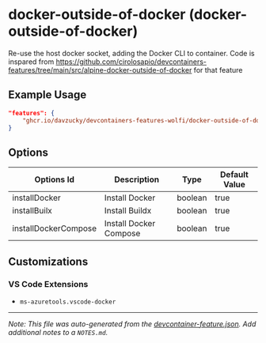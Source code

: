 
# docker-outside-of-docker (docker-outside-of-docker)

Re-use the host docker socket, adding the Docker CLI to container. Code is inspared from https://github.com/cirolosapio/devcontainers-features/tree/main/src/alpine-docker-outside-of-docker for that feature

## Example Usage

```json
"features": {
    "ghcr.io/davzucky/devcontainers-features-wolfi/docker-outside-of-docker:1": {}
}
```

## Options

| Options Id | Description | Type | Default Value |
|-----|-----|-----|-----|
| installDocker | Install Docker | boolean | true |
| installBuilx | Install Buildx | boolean | true |
| installDockerCompose | Install Docker Compose | boolean | true |

## Customizations

### VS Code Extensions

- `ms-azuretools.vscode-docker`



---

_Note: This file was auto-generated from the [devcontainer-feature.json](https://github.com/davzucky/devcontainers-features-wolfi/blob/main/src/docker-outside-of-docker/devcontainer-feature.json).  Add additional notes to a `NOTES.md`._
